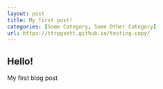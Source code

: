 ```yaml
---
layout: post
title: My first post!
categories: [Some Category, Some Other Category]
url: https://ttrpgsett.github.io/testing-copy/
---
```


## Hello!
My first blog post